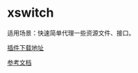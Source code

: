 # xswitch
适用场景：快速简单代理一些资源文件、接口。

[插件下载地址](https://chrome.google.com/webstore/detail/xswitch/idkjhjggpffolpidfkikidcokdkdaogg?hl=zh-CN)

[参考文档](https://github.com/yize/xswitch)